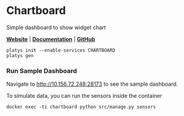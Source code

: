 # Chartboard

Simple dashboard to show widget chart 

**[Website](https://github.com/the-maux/Chartboard)** | **[Documentation](https://github.com/the-maux/tipboard/wiki)** | **[GitHub](https://github.com/the-maux/Chartboard)**

```
platys init --enable-services CHARTBOARD
platys gen
```

### Run Sample Dashboard

Navigate to <http://10.156.72.248:28173> to see the sample dashboard.

To simulate data, you can run the sensors inside the container

```
docker exec -ti chartboard python src/manage.py sensors
```

